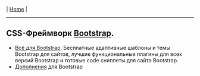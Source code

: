 | [Home](../README.md) |

- - - - - - - - - - - - - - - - - - - - - - - - - - - - - - - - - - - - - - - -
## CSS-Фреймворк [Bootstrap][bs].  
  - [Всё для Bootstrap][bs_1]. Бесплатные адаптивные шаблоны и темы Bootstrap для сайтов, лучшие функциональные плагины для всех версий Bootstrap и готовые code сниппеты для сайта Bootstrap.  
  - [Дополнения][bs_2] для Bootstrap  

[bs]: https://getbootstrap.com/ "Bootstrap"
[bs_1]: http://bootstraptema.ru/ "Всё для Bootstrap"
[bs_2]: https://habr.com/ru/company/dataart/blog/258101/ "Дополнения для Bootstrap"

